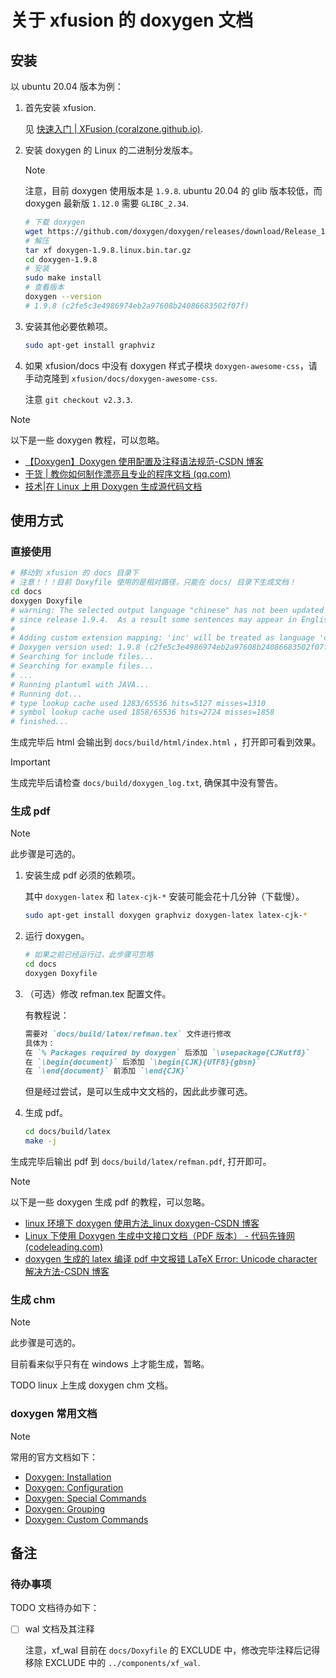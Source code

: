 # 关于 xfusion 的 doxygen 文档

## 安装

以 ubuntu 20.04 版本为例：

1.  首先安装 xfusion.

    见 [快速入门 | XFusion (coralzone.github.io)](https://coralzone.github.io/document/zh_CN/get-started/#%E9%80%9A%E8%BF%87-git-%E9%93%BE%E6%8E%A5).

1.  安装 doxygen 的 Linux 的二进制分发版本。

    > [!NOTE]
    > 注意，目前 doxygen 使用版本是 `1.9.8`.
    > ubuntu 20.04 的 glib 版本较低，而 doxygen 最新版 `1.12.0` 需要 `GLIBC_2.34`.

    ```bash
    # 下载 doxygen
    wget https://github.com/doxygen/doxygen/releases/download/Release_1_9_8/doxygen-1.9.8.linux.bin.tar.gz
    # 解压
    tar xf doxygen-1.9.8.linux.bin.tar.gz
    cd doxygen-1.9.8
    # 安装
    sudo make install
    # 查看版本
    doxygen --version
    # 1.9.8 (c2fe5c3e4986974eb2a97608b24086683502f07f)
    ```

1.  安装其他必要依赖项。

    ```bash
    sudo apt-get install graphviz
    ```

1.  如果 xfusion/docs 中没有 doxygen 样式子模块 `doxygen-awesome-css`，请手动克隆到 `xfusion/docs/doxygen-awesome-css`.

    注意 `git checkout v2.3.3`.

> [!NOTE]
> 以下是一些 doxygen 教程，可以忽略。
>
> -   [【Doxygen】Doxygen 使用配置及注释语法规范-CSDN 博客](https://blog.csdn.net/Stay_Hun_forward/article/details/140873510)
> -   [干货 | 教你如何制作漂亮且专业的程序文档 (qq.com)](https://mp.weixin.qq.com/s/HA352TEBELNJ9pgCTMkWIg)
> -   [技术|在 Linux 上用 Doxygen 生成源代码文档](https://linux.cn/article-16227-1.html)

## 使用方式

### 直接使用

```bash
# 移动到 xfusion 的 docs 目录下
# 注意！！！目前 Doxyfile 使用的是相对路径，只能在 docs/ 目录下生成文档！
cd docs
doxygen Doxyfile
# warning: The selected output language "chinese" has not been updated
# since release 1.9.4.  As a result some sentences may appear in English.
#
# Adding custom extension mapping: 'inc' will be treated as language 'c'
# Doxygen version used: 1.9.8 (c2fe5c3e4986974eb2a97608b24086683502f07f)
# Searching for include files...
# Searching for example files...
# ...
# Running plantuml with JAVA...
# Running dot...
# type lookup cache used 1283/65536 hits=5127 misses=1310
# symbol lookup cache used 1858/65536 hits=2724 misses=1858
# finished...
```

生成完毕后 html 会输出到 `docs/build/html/index.html` ，打开即可看到效果。

> [!IMPORTANT]
> 生成完毕后请检查 `docs/build/doxygen_log.txt`, 确保其中没有警告。

### 生成 pdf

> [!NOTE]
> 此步骤是可选的。

1.  安装生成 pdf 必须的依赖项。

    其中 `doxygen-latex` 和 `latex-cjk-*` 安装可能会花十几分钟（下载慢）。

    ```bash
    sudo apt-get install doxygen graphviz doxygen-latex latex-cjk-*
    ```

1.  运行 doxygen。

    ```bash
    # 如果之前已经运行过，此步骤可忽略
    cd docs
    doxygen Doxyfile
    ```

1.  （可选）修改 refman.tex 配置文件。

    有教程说：

    ```markdown
    需要对 `docs/build/latex/refman.tex` 文件进行修改
    具体为：
    在 `% Packages required by doxygen` 后添加 `\usepackage{CJKutf8}`
    在 `\begin{document}` 后添加 `\begin{CJK}{UTF8}{gbsn}`
    在 `\end{document}` 前添加 `\end{CJK}`
    ```

    但是经过尝试，是可以生成中文文档的，因此此步骤可选。

1.  生成 pdf。

    ```bash
    cd docs/build/latex
    make -j
    ```

生成完毕后输出 pdf 到 `docs/build/latex/refman.pdf`, 打开即可。

> [!NOTE]
> 以下是一些 doxygen 生成 pdf 的教程，可以忽略。
>
> -   [linux 环境下 doxygen 使用方法\_linux doxygen-CSDN 博客](https://blog.csdn.net/qq_30095135/article/details/129171919)
> -   [Linux 下使用 Doxygen 生成中文接口文档（PDF 版本） - 代码先锋网 (codeleading.com)](https://www.codeleading.com/article/13334389084/)
> -   [doxygen 生成的 latex 编译 pdf 中文报错 LaTeX Error: Unicode character 解决方法-CSDN 博客](https://xiaowen.blog.csdn.net/article/details/124393321)

### 生成 chm

> [!NOTE]
> 此步骤是可选的。

目前看来似乎只有在 windows 上才能生成，暂略。

TODO linux 上生成 doxygen chm 文档。

### doxygen 常用文档

> [!NOTE]
> 常用的官方文档如下：
>
> -   [Doxygen: Installation](https://www.doxygen.nl/manual/install.html#install_bin_unix)
> -   [Doxygen: Configuration](https://www.doxygen.nl/manual/config.html)
> -   [Doxygen: Special Commands](https://www.doxygen.nl/manual/commands.html)
> -   [Doxygen: Grouping](https://www.doxygen.nl/manual/grouping.html)
> -   [Doxygen: Custom Commands](https://www.doxygen.nl/manual/custcmd.html)

## 备注

### 待办事项

TODO 文档待办如下：

-   [ ] wal 文档及其注释

    注意，xf_wal 目前在 `docs/Doxyfile` 的 EXCLUDE 中，修改完毕注释后记得移除 EXCLUDE 中的 `../components/xf_wal`.
